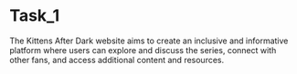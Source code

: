 # Task_1
The Kittens After Dark website aims to create an inclusive and informative platform where users can explore and discuss the series, connect with other fans, and access additional content and resources.


